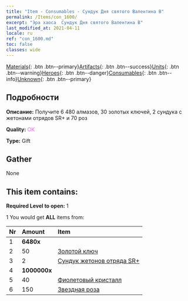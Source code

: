 ```yaml
---
title: "Item - Consumables - Сундук Дня святого Валентина В"
permalink: /Items/con_1600/
excerpt: "Эра хаоса  Сундук Дня святого Валентина В"
last_modified_at: 2021-04-11
locale: ru
ref: "con_1600.md"
toc: false
classes: wide
---
```

 [Materials](/ru/Items/){: .btn .btn--primary}[Artifacts](/ru/Items/Artifacts/){: .btn .btn--success}[Units](/ru/Items/Units/){: .btn .btn--warning}[Heroes](/ru/Items/Heroes/){: .btn .btn--danger}[Consumables](/ru/Items/Consumables/){: .btn .btn--info}[Unknown](/ru/Items/Unknown/){: .btn .btn--primary}

## Подробности
 **Описание:** Получите 6 480 алмазов, 30 золотых ключей, 2 сундука с жетонами отрядов SR+ и 70 роз

 **Quality:** <span style="color: #DA70D6">OK</span>

 **Type:** Gift

## Gather

  None

## This item contains:

 **Required Level to open:** 1

 1 You would get **ALL** items  from:

  | Nr | Amount |     Item    |
  |:---|:-------|:------------|
  | 1 |  **6480x** | <i class="fas fa-gem"/> |  | 
  | 2 | 50 | [Золотой ключ](/ru/Items/con_783/) | 
  | 3 | 2 | [Сундук жетонов отряда SR+](/ru/Items/con_1598/) | 
  | 4 |  **1000000x** | <i class="fas fa-coins"/> |  | 
  | 5 | 40 | [Фиолетовый кристалл](/ru/Items/con_720/) | 
  | 6 | 150 | [Звездная роза](/ru/Items/con_812/) | 
